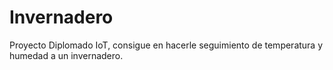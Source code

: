 # Invernadero
 Proyecto Diplomado IoT, consigue en hacerle seguimiento  de temperatura y humedad a un invernadero.
